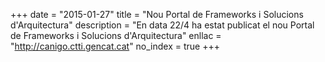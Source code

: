 +++
date        = "2015-01-27"
title       = "Nou Portal de Frameworks i Solucions d'Arquitectura"
description = "En data 22/4 ha estat publicat el nou Portal de Frameworks i Solucions d'Arquitectura"
enllac	    = "http://canigo.ctti.gencat.cat"
no_index 	= true
+++

